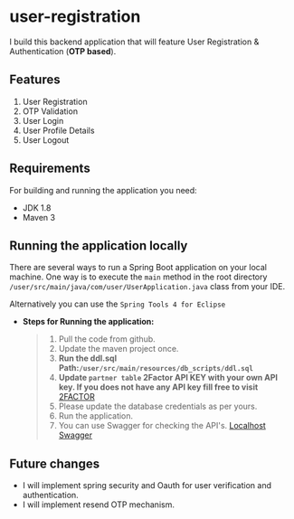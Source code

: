 # user-registration
I build this backend application that will feature User Registration & Authentication (**OTP based**).


## Features
 1. User Registration
 2. OTP Validation
 3. User Login
 4. User Profile Details
 5. User Logout

## Requirements

For building and running the application you need:

 - JDK 1.8
 - Maven 3

## Running the application locally

There are several ways to run a Spring Boot application on your local machine. One way is to execute the  `main`  method in the  root directory `/user/src/main/java/com/user/UserApplication.java`  class from your IDE.

Alternatively you can use the `Spring Tools 4 for Eclipse`

 - **Steps for Running the application:**
	> 1. Pull the code from github.
	> 2. Update the maven project once.
	> 3. **Run the ddl.sql Path:`/user/src/main/resources/db_scripts/ddl.sql`**
	> 4. **Update `partner table` 2Factor API KEY with your own API key. If you does not have any API key fill free to visit** [2FACTOR](https://2factor.in/v3/index)
	> 5. Please update the database credentials as per yours.
	> 6. Run the application.
	> 7. You can use Swagger for checking the API's. [Localhost Swagger](http://localhost:8888/swagger-ui/)

## Future changes

 - I will implement spring security and Oauth for user verification and authentication.
 - I will implement resend OTP mechanism.
